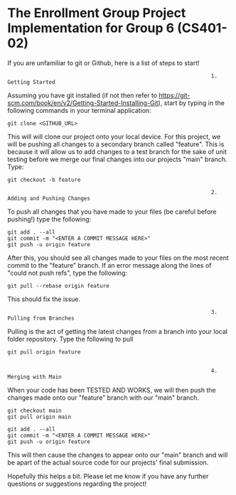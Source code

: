 # The Enrollment Group Project Implementation for Group 6 (CS401-02)


If you are unfamiliar to git or Github, here is a list of steps to start!


                                                                    1. Getting Started


Assuming you have git installed (if not then refer to https://git-scm.com/book/en/v2/Getting-Started-Installing-Git),
start by typing in the following commands in your terminal application:

    git clone <GITHUB_URL>

This will will clone our project onto your local device. For this project, we will be pushing all changes to a secondary branch called "feature". This is because it will allow us to add changes to a test branch for the sake of unit testing before we merge our final changes into our projects "main" branch. Type:

    git checkout -b feature

                                                                    2. Adding and Pushing Changes

To push all changes that you have made to your files (be careful before pushing!) type the following:

    git add . --all
    git commit -m "<ENTER A COMMIT MESSAGE HERE>"
    git push -u origin feature

After this, you should see all changes made to your files on the most recent commit to the "feature" branch.
If an error message along the lines of "could not push refs", type the following:

    git pull --rebase origin feature

This should fix the issue.

                                                                    3. Pulling from Branches

Pulling is the act of getting the latest changes from a branch into your local folder repository. Type the following to pull

    git pull origin feature


                                                                    4. Merging with Main

When your code has been TESTED AND WORKS, we will then push the changes made onto our "feature" branch with our "main" branch.

    git checkout main
    git pull origin main
    
    git add . --all
    git commit -m "<ENTER A COMMIT MESSAGE HERE>"
    git push -u origin feature

This will then cause the changes to appear onto our "main" branch and will be apart of the actual source code for our projects' final submission.


Hopefully this helps a bit. Please let me know if you have any further questions or suggestions regarding the project!







